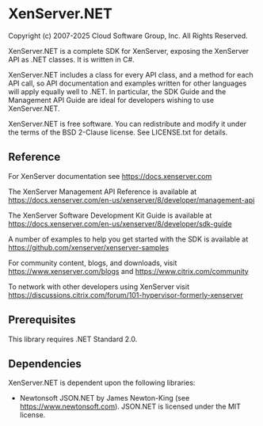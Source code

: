 # XenServer.NET

Copyright (c) 2007-2025 Cloud Software Group, Inc. All Rights Reserved.

XenServer.NET is a complete SDK for XenServer, exposing the XenServer
API as .NET classes. It is written in C#.

XenServer.NET includes a class for every API class, and a method for each API
call, so API documentation and examples written for other languages will apply
equally well to .NET. In particular, the SDK Guide and the Management API Guide
are ideal for developers wishing to use XenServer.NET.

XenServer.NET is free software. You can redistribute and modify it under the
terms of the BSD 2-Clause license. See LICENSE.txt for details.


## Reference

For XenServer documentation see https://docs.xenserver.com

The XenServer Management API Reference is available at
https://docs.xenserver.com/en-us/xenserver/8/developer/management-api

The XenServer Software Development Kit Guide is available at
https://docs.xenserver.com/en-us/xenserver/8/developer/sdk-guide

A number of examples to help you get started with the SDK is available at
https://github.com/xenserver/xenserver-samples

For community content, blogs, and downloads, visit
https://www.xenserver.com/blogs and https://www.citrix.com/community

To network with other developers using XenServer visit
https://discussions.citrix.com/forum/101-hypervisor-formerly-xenserver


## Prerequisites

This library requires .NET Standard 2.0.


## Dependencies

XenServer.NET is dependent upon the following libraries:

- Newtonsoft JSON.NET by James Newton-King (see https://www.newtonsoft.com).
  JSON.NET is licensed under the MIT license.